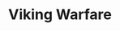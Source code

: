 ---
title: Viking Warfare
developer: Junjo
image: VikingWarfare.jpg
link: http://www.kongregate.com/games/Junjo/viking-warfare
flash: http://www.kongregate.com/games/Junjo/viking-warfare
---